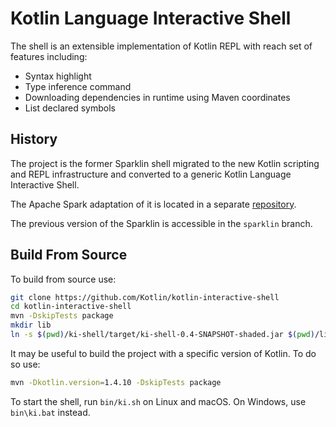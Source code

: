 # Kotlin Language Interactive Shell

The shell is an extensible implementation of Kotlin REPL with reach set of features including:

- Syntax highlight
- Type inference command
- Downloading dependencies in runtime using Maven coordinates
- List declared symbols


## History

The project is the former Sparklin shell migrated to the new Kotlin scripting and REPL infrastructure and converted to a
generic Kotlin Language Interactive Shell.

The Apache Spark adaptation of it is located in a separate [repository](https://github.com/Kotlin/kotlin-spark-shell).

The previous version of the Sparklin is accessible in the `sparklin` branch.

## Build From Source

To build from source use:
```bash
git clone https://github.com/Kotlin/kotlin-interactive-shell
cd kotlin-interactive-shell
mvn -DskipTests package
mkdir lib
ln -s $(pwd)/ki-shell/target/ki-shell-0.4-SNAPSHOT-shaded.jar $(pwd)/lib/ki-shell-0.4-SNAPSHOT-shaded.jar

```
It may be useful to build the project with a specific version of Kotlin. To do so use:
```bash
mvn -Dkotlin.version=1.4.10 -DskipTests package
```
To start the shell, run `bin/ki.sh` on Linux and macOS. On Windows, use `bin\ki.bat` instead.

